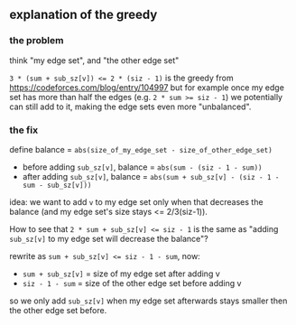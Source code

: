 ## explanation of the greedy

### the problem

think "my edge set", and "the other edge set"

`3 * (sum + sub_sz[v]) <= 2 * (siz - 1)` is the greedy from https://codeforces.com/blog/entry/104997 but for example once my edge set has more than half the edges (e.g. `2 * sum >= siz - 1`) we potentially can still add to it, making the edge sets even more "unbalanced".

### the fix

define balance = `abs(size_of_my_edge_set - size_of_other_edge_set)`

- before adding `sub_sz[v]`, balance = `abs(sum - (siz - 1 - sum))`
- after adding `sub_sz[v]`, balance = `abs(sum + sub_sz[v] - (siz - 1 - sum - sub_sz[v]))`

idea: we want to add `v` to my edge set only when that decreases the balance (and my edge set's size stays <= 2/3(siz-1)).

How to see that `2 * sum + sub_sz[v] <= siz - 1` is the same as "adding `sub_sz[v]` to my edge set will decrease the balance"?

rewrite as `sum + sub_sz[v] <= siz - 1 - sum`, now:

- `sum + sub_sz[v]` = size of my edge set after adding v
- `siz - 1 - sum` = size of the other edge set before adding v

so we only add `sub_sz[v]` when my edge set afterwards stays smaller then the other edge set before.
